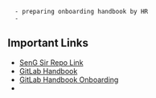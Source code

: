 ```
  - preparing onboarding handbook by HR
  - 

```

## Important Links
  - [SenG Sir Repo Link](https://github.com/PearlThoughtsInternship)
  - [GitLab Handbook](https://handbook.gitlab.com/)
  - [GitLab Handbook Onboarding](https://handbook.gitlab.com/handbook/company/culture/all-remote/onboarding/)
  - 